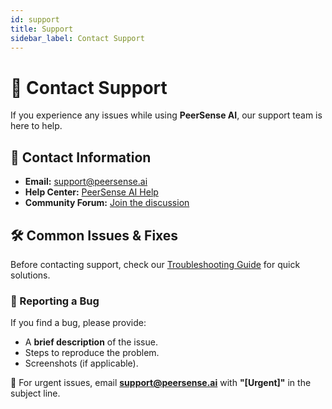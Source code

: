 ```yaml
---
id: support
title: Support
sidebar_label: Contact Support
---
```


# 📩 Contact Support  

If you experience any issues while using **PeerSense AI**, our support team is here to help.  

## 📧 Contact Information  
- **Email:** [support@peersense.ai](mailto:support@peersense.ai)  
- **Help Center:** [PeerSense AI Help](https://peersense.ai/help)  
- **Community Forum:** [Join the discussion](https://peersense.ai/forum)  

## 🛠 Common Issues & Fixes  
Before contacting support, check our [Troubleshooting Guide](./troubleshooting.md) for quick solutions.  

### 🔹 Reporting a Bug  
If you find a bug, please provide:  
- A **brief description** of the issue.  
- Steps to reproduce the problem.  
- Screenshots (if applicable).  

📨 For urgent issues, email **support@peersense.ai** with **"[Urgent]"** in the subject line.  
